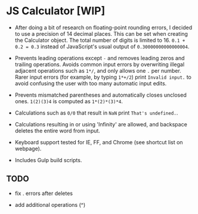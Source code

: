 JS Calculator [WIP]
===================

- After doing a bit of research on floating-point rounding errors, I decided to use a precision of 14 decimal places. This can be set when creating the Calculator object. The total number of digits is limited to 16. `0.1 + 0.2 = 0.3` instead of JavaScript's usual output of `0.30000000000000004`.

- Prevents leading operations except `-` and removes leading zeros and trailing operations. Avoids common input errors by overwriting illegal adjacent operations such as `1*/`, and only allows one `.` per number. Rarer input errors (for example, by typing `1*+/2`) print `Invalid input.` to avoid confusing the user with too many automatic input edits.

- Prevents mismatched parentheses and automatically closes unclosed ones. `1(2)(3)4` is computed as `1*(2)*(3)*4`.

- Calculations such as `0/0` that result in `NaN` print `That's undefined.`.

- Calculations resulting in or using 'Infinity' are allowed, and backspace deletes the entire word from input.

- Keyboard support tested for IE, FF, and Chrome (see shortcut list on webpage).

- Includes Gulp build scripts.

TODO
----

- fix . errors after deletes

- add additional operations (^)